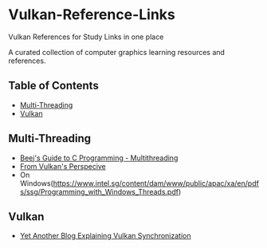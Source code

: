 # Vulkan-Reference-Links
Vulkan References for Study Links in one place

A curated collection of computer graphics learning resources and references.

## Table of Contents
- [Multi-Threading](#multi-threading)
- [Vulkan](#vulkan)

## Multi-Threading
- [Beej's Guide to C Programming - Multithreading](https://beej.us/guide/bgc/html/split/multithreading.html)
- [From Vulkan's Perspecive](https://vkguide.dev/docs/extra-chapter/multithreading/)
- On Windows(https://www.intel.sg/content/dam/www/public/apac/xa/en/pdfs/ssg/Programming_with_Windows_Threads.pdf)

## Vulkan
- [Yet Another Blog Explaining Vulkan Synchronization](https://themaister.net/blog/2019/08/14/yet-another-blog-explaining-vulkan-synchronization/)
  
